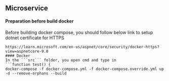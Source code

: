 ## Microservice 

#### Preparation before build docker
Before building docker compose, you should follow below link to setup dotnet certificate for HTTPS
```function test() {
https://learn.microsoft.com/en-us/aspnet/core/security/docker-https?view=aspnetcore-9.0
#### Docker
In the ```src``` folder, you open cmd and type in
```function test() {
docker-compose -f docker-compose.yml -f docker-compose.override.yml up -d --remove-orphans --build

